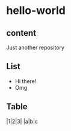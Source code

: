 # hello-world

## content
Just another repository

## List
* Hi there!
* Omg

## Table
|1|2|3|
|a|b|c
